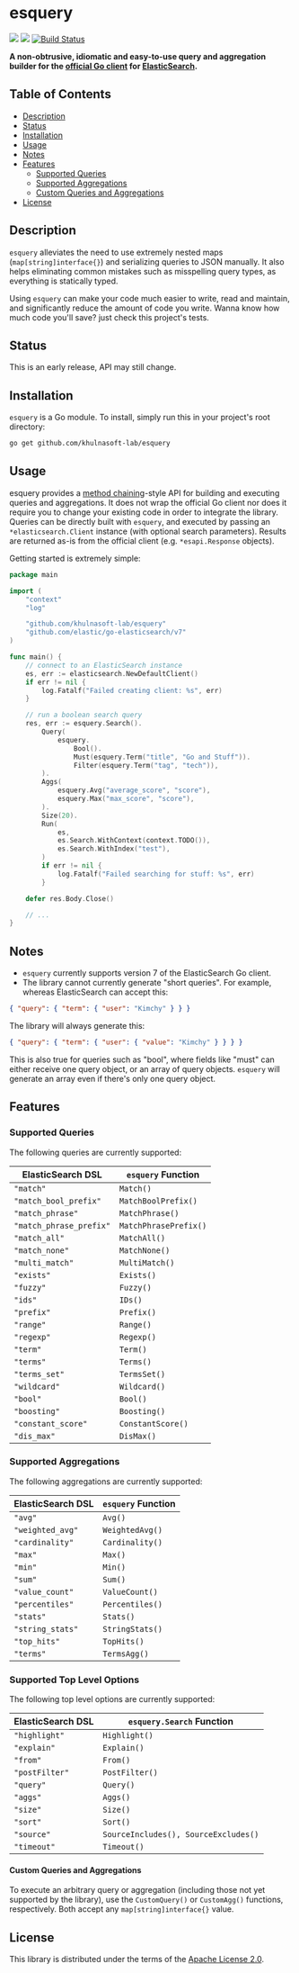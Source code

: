 # esquery

[![](https://img.shields.io/static/v1?label=godoc&message=reference&color=blue&style=flat-square)](https://godoc.org/github.com/khulnasoft-lab/esquery) [![](https://img.shields.io/github/license/khulnasoft-lab/esquery?style=flat-square)](LICENSE) [![Build Status](https://travis-ci.org/khulnasoft-lab/esquery.svg?branch=master)](https://travis-ci.org/khulnasoft-lab/esquery)


**A non-obtrusive, idiomatic and easy-to-use query and aggregation builder for the [official Go client](https://github.com/elastic/go-elasticsearch) for [ElasticSearch](https://www.elastic.co/products/elasticsearch).**

## Table of Contents

<!--ts-->
   * [Description](#description)
   * [Status](#status)
   * [Installation](#installation)
   * [Usage](#usage)
   * [Notes](#notes)
   * [Features](#features)
      * [Supported Queries](#supported-queries)
      * [Supported Aggregations](#supported-aggregations)
      * [Custom Queries and Aggregations](#custom-queries-and-aggregations)
   * [License](#license)
<!--te-->

## Description

`esquery` alleviates the need to use extremely nested maps (`map[string]interface{}`) and serializing queries to JSON manually. It also helps eliminating common mistakes such as misspelling query types, as everything is statically typed.

Using `esquery` can make your code much easier to write, read and maintain, and significantly reduce the amount of code you write. Wanna know how much code you'll save? just check this project's tests.

## Status

This is an early release, API may still change.

## Installation

`esquery` is a Go module. To install, simply run this in your project's root directory:

```bash
go get github.com/khulnasoft-lab/esquery
```

## Usage

esquery provides a [method chaining](https://en.wikipedia.org/wiki/Method_chaining)-style API for building and executing queries and aggregations. It does not wrap the official Go client nor does it require you to change your existing code in order to integrate the library. Queries can be directly built with `esquery`, and executed by passing an `*elasticsearch.Client` instance (with optional search parameters). Results are returned as-is from the official client (e.g. `*esapi.Response` objects).

Getting started is extremely simple:

```go
package main

import (
	"context"
	"log"

	"github.com/khulnasoft-lab/esquery"
	"github.com/elastic/go-elasticsearch/v7"
)

func main() {
    // connect to an ElasticSearch instance
    es, err := elasticsearch.NewDefaultClient()
    if err != nil {
        log.Fatalf("Failed creating client: %s", err)
    }

    // run a boolean search query
    res, err := esquery.Search().
        Query(
            esquery.
                Bool().
                Must(esquery.Term("title", "Go and Stuff")).
                Filter(esquery.Term("tag", "tech")),
        ).
        Aggs(
            esquery.Avg("average_score", "score"),
            esquery.Max("max_score", "score"),
        ).
        Size(20).
        Run(
            es,
            es.Search.WithContext(context.TODO()),
            es.Search.WithIndex("test"),
        )
        if err != nil {
            log.Fatalf("Failed searching for stuff: %s", err)
        }

    defer res.Body.Close()

    // ...
}
```

## Notes

* `esquery` currently supports version 7 of the ElasticSearch Go client.
* The library cannot currently generate "short queries". For example, whereas
  ElasticSearch can accept this:

```json
{ "query": { "term": { "user": "Kimchy" } } }
```

  The library will always generate this:

```json
{ "query": { "term": { "user": { "value": "Kimchy" } } } }
```

  This is also true for queries such as "bool", where fields like "must" can
  either receive one query object, or an array of query objects. `esquery` will
  generate an array even if there's only one query object.

## Features

### Supported Queries

The following queries are currently supported:

| ElasticSearch DSL       | `esquery` Function    |
| ------------------------|---------------------- |
| `"match"`               | `Match()`             |
| `"match_bool_prefix"`   | `MatchBoolPrefix()`   |
| `"match_phrase"`        | `MatchPhrase()`       |
| `"match_phrase_prefix"` | `MatchPhrasePrefix()` |
| `"match_all"`           | `MatchAll()`          |
| `"match_none"`          | `MatchNone()`         |
| `"multi_match"`         | `MultiMatch()`        |
| `"exists"`              | `Exists()`            |
| `"fuzzy"`               | `Fuzzy()`             |
| `"ids"`                 | `IDs()`               |
| `"prefix"`              | `Prefix()`            |
| `"range"`               | `Range()`             |
| `"regexp"`              | `Regexp()`            |
| `"term"`                | `Term()`              |
| `"terms"`               | `Terms()`             |
| `"terms_set"`           | `TermsSet()`          |
| `"wildcard"`            | `Wildcard()`          |
| `"bool"`                | `Bool()`              |
| `"boosting"`            | `Boosting()`          |
| `"constant_score"`      | `ConstantScore()`     |
| `"dis_max"`             | `DisMax()`            |

### Supported Aggregations

The following aggregations are currently supported:

| ElasticSearch DSL       | `esquery` Function    |
| ------------------------|---------------------- |
| `"avg"`                 | `Avg()`               |
| `"weighted_avg"`        | `WeightedAvg()`       |
| `"cardinality"`         | `Cardinality()`       |
| `"max"`                 | `Max()`               |
| `"min"`                 | `Min()`               |
| `"sum"`                 | `Sum()`               |
| `"value_count"`         | `ValueCount()`        |
| `"percentiles"`         | `Percentiles()`       |
| `"stats"`               | `Stats()`             |
| `"string_stats"`        | `StringStats()`       |
| `"top_hits"`            | `TopHits()`           |
| `"terms"`               | `TermsAgg()`          |

### Supported Top Level Options

The following top level options are currently supported:

| ElasticSearch DSL       | `esquery.Search` Function              |
| ------------------------|--------------------------------------- |
| `"highlight"`           | `Highlight()`                          |
| `"explain"`             | `Explain()`                            |
| `"from"`                | `From()`                               |
| `"postFilter"`          | `PostFilter()`                         |
| `"query"`               | `Query()`                              |
| `"aggs"`                | `Aggs()`                               |
| `"size"`                | `Size()`                               |
| `"sort"`                | `Sort()`                               |
| `"source"`              | `SourceIncludes(), SourceExcludes()`   |
| `"timeout"`             | `Timeout()`                            |

#### Custom Queries and Aggregations

To execute an arbitrary query or aggregation (including those not yet supported by the library), use the `CustomQuery()` or `CustomAgg()` functions, respectively. Both accept any `map[string]interface{}` value.

## License

This library is distributed under the terms of the [Apache License 2.0](LICENSE).

